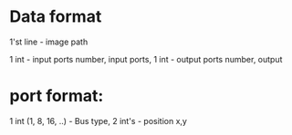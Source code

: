 # Data format
1'st line - image path

1 int - input ports number, input ports, 1 int - output ports number, output

# port format:

1 int (1, 8, 16, ..) - Bus type, 2 int's - position x,y
